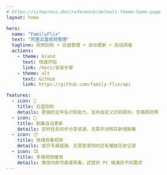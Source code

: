 ```yaml
---
# https://vitepress.dev/reference/default-theme-home-page
layout: home

hero:
  name: "FamilyFlix"
  text: "阿里云盘视频管理"
  tagline: 视频刮削 + 云盘管理 + 自动更新 + 在线观看
  actions:
    - theme: brand
      text: 快速开始
      link: /docs/安装步骤
    - theme: alt
      text: GitHub
      link: https://github.com/family-flix/api

features:
  - icon: 📝
    title: 云盘刮削
    details: 更强的文件名识别能力，支持自定义识别规则、忽略规则等
  - icon: 🚀
    title: 剧集自动更新
    details: 定时任务同步分享资源，无需手动转存新增剧集
  - icon: 📦
    title: 快捷观看视频
    details: 成员专属链接，无需登录同时还有播放历史记录
  - icon: 📺
    title: 多端视频播放
    details: 微信内即可直接观看，还提供 PC 端满足不同需求
---
```



